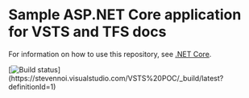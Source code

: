 
# Sample ASP.NET Core application for VSTS and TFS docs

For information on how to use this repository, see [.NET Core](https://docs.microsoft.com/vsts/pipelines/languages/dotnet-core).

[![Build status](https://stevennoi.visualstudio.com/VSTS%20POC/_apis/build/status/VSTS%20POC-ASP.NET%20Core%20(.NET%20Framework)-CI)](https://stevennoi.visualstudio.com/VSTS%20POC/_build/latest?definitionId=1)
